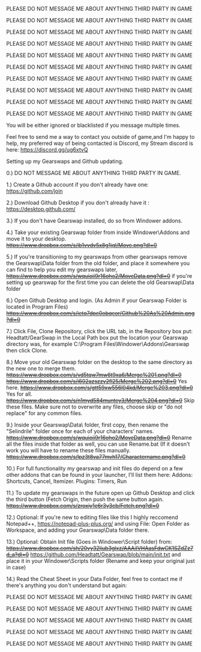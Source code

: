 PLEASE DO NOT MESSAGE ME ABOUT ANYTHING THIRD PARTY IN GAME

PLEASE DO NOT MESSAGE ME ABOUT ANYTHING THIRD PARTY IN GAME

PLEASE DO NOT MESSAGE ME ABOUT ANYTHING THIRD PARTY IN GAME

PLEASE DO NOT MESSAGE ME ABOUT ANYTHING THIRD PARTY IN GAME

PLEASE DO NOT MESSAGE ME ABOUT ANYTHING THIRD PARTY IN GAME

PLEASE DO NOT MESSAGE ME ABOUT ANYTHING THIRD PARTY IN GAME

PLEASE DO NOT MESSAGE ME ABOUT ANYTHING THIRD PARTY IN GAME

PLEASE DO NOT MESSAGE ME ABOUT ANYTHING THIRD PARTY IN GAME

PLEASE DO NOT MESSAGE ME ABOUT ANYTHING THIRD PARTY IN GAME

PLEASE DO NOT MESSAGE ME ABOUT ANYTHING THIRD PARTY IN GAME

You will be either ignored or blacklisted if you message multiple times.

Feel free to send me a way to contact you outside of game,and I'm happy to help, my preferred way of being contacted is Discord, my Stream discord is here: https://discord.gg/ug6xtvQ

Setting up my Gearswaps and Github updating.

0.) DO NOT MESSAGE ME ABOUT ANYTHING THIRD PARTY IN GAME.

1.) Create a Github account if you don't already have one: https://github.com/join

2.) Download Github Desktop if you don't already have it : https://desktop.github.com/

3.) If you don't have Gearswap installed, do so from Windower addons.

4.) Take your existing Gearswap folder from inside Windower\Addons and move it to your desktop.
    ~~https://www.dropbox.com/s/ib1vvdv5x8g1jql/Move.png?dl=0~~

5.) If you're transitioning to my gearswaps from other gearswaps remove the Gearswap\Data folder
    from the old folder, and place it somewhere you can find to help you edit my gearswaps later,
   ~~https://www.dropbox.com/s/wquioii9r16oho2/MoveData.png?dl=0~~
    if you're setting up gearswap for the first time you can delete the old Gearswap\Data folder
    
6.) Open Github Desktop and login. (As Admin if your Gearswap Folder is located in Program Files)
    ~~https://www.dropbox.com/s/ietq7dpe0obqcor/Github%20As%20Admin.png?dl=0~~

7.) Click File, Clone Repository, click the URL tab, in the Repository box put: Headtatt/GearSwap
    in the Local Path box put the location your Gearswap directory was, for example
    C:\Program Files\Windower\Addons\Gearswap           then click Clone.
    
    
8.) Move your old Gearswap folder on the desktop to the same directory as the new one to merge them.
   ~~https://www.dropbox.com/s/vd5tqw7mw6t9xa6/Merge%201.png?dl=0~~
    ~~https://www.dropbox.com/s/i602azszzv2fl25/Merge%202.png?dl=0~~ Yes here.
    ~~https://www.dropbox.com/s/gtt59xw556l04kd/Merge%203.png?dl=0~~ Yes for all.
    ~~https://www.dropbox.com/s/n1myd584muntey3/Merge%204.png?dl=0~~ Skip these files.
    Make sure not to overwrite any files, choose skip or "do not replace" for any common files.

9.) Inside your Gearswap\Data\   folder, first copy, then rename the "Selindrile" folder once
    for each of your characters' names. ~~https://www.dropbox.com/s/wquioii9r16oho2/MoveData.png?dl=0~~
    Rename all the files inside that folder as well, you can use Rename.bat (If it doesn't work
    you will have to rename these files manually.
    ~~https://www.dropbox.com/s/lpz3t8va77mvh17/Charactername.png?dl=0~~
    
10.) For full functionality my gearswap and init files do depend on a few other addons that can
    be found in your launcher, I'll list them here: Addons: Shortcuts, Cancel, Itemizer. Plugins: Timers, Run    

11.) To update my gearswaps in the future open up Github Desktop and click the third button (Fetch Origin, then
    push the same button again. ~~https://www.dropbox.com/s/zroxiy1e6r3y3cb/Fetch.png?dl=0~~
	
12.) Optional: If you're new to editing files like this I highly reccomend Notepad++, https://notepad-plus-plus.org/
    and using File: Open Folder as Workspace, and adding your Gearswap\Data folder there.
  
13.) Optional: Obtain Init file (Goes in Windower\Script folder) from:
    ~~https://www.dropbox.com/sh/20vy32liub3glxz/AAAiIVHAasFdwCK1SZdZz7d_a?dl=0~~
    https://github.com/Headtatt/Gearswap/blob/main/init.txt
	and place it in your Windower\Scripts folder (Rename and keep your
	original just in case)
    
14.) Read the Cheat Sheet in your Data Folder, feel free to contact me if there's anything you don't understand but again:

PLEASE DO NOT MESSAGE ME ABOUT ANYTHING THIRD PARTY IN GAME

PLEASE DO NOT MESSAGE ME ABOUT ANYTHING THIRD PARTY IN GAME

PLEASE DO NOT MESSAGE ME ABOUT ANYTHING THIRD PARTY IN GAME

PLEASE DO NOT MESSAGE ME ABOUT ANYTHING THIRD PARTY IN GAME

PLEASE DO NOT MESSAGE ME ABOUT ANYTHING THIRD PARTY IN GAME
